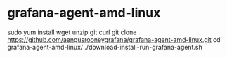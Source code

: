 # grafana-agent-amd-linux

sudo yum install wget unzip git curl
git clone https://github.com/aengusrooneygrafana/grafana-agent-amd-linux.git
cd grafana-agent-amd-linux/
./download-install-run-grafana-agent.sh
